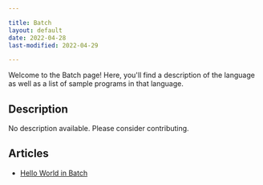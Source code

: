 ```yaml
---

title: Batch
layout: default
date: 2022-04-28
last-modified: 2022-04-29

---
```


Welcome to the Batch page! Here, you'll find a description of the language as well as a list of sample programs in that language.

## Description

No description available. Please consider contributing.

## Articles

- [Hello World in Batch](https://sampleprograms.io/projects/hello-world/batch)